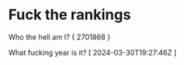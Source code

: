 # Fuck the rankings

Who the hell am I?
{ 2701868 }

What fucking year is it?
[ 2024-03-30T19:27:46Z ]
